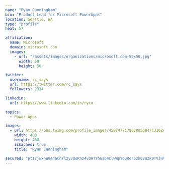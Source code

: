 ```yaml
---
name: "Ryan Cunningham"
bio: "Product Lead for Microsoft PowerApps"
location: Seattle, WA
type: "profile"
heat: 57

affiliation:
  name: Microsoft
  domain: microsoft.com
  images:
    - url: "/assets/images/organizations/microsoft.com-50x50.jpg"
      width: 50
      height: 50

twitter:
  username: rc_says
  url: https://twitter.com/rc_says
  followers: 2334

linkedin:
  url: https://www.linkedin.com/in/rycu

topics:
  - Power Apps

images:
  - url: https://pbs.twimg.com/profile_images/459747717862805504/CJIGZejd_400x400.png
    width: 400
    height: 400
    isCached: true
    title: "Ryan Cunningham"

secured: "ptI7jwxhW0ehaChYlzyvQoRnz4vQHTYhGsb4ClwWpYbuRor5zk6vWZk9TVJHVdg+QH2HhQBM2v3f9iIwDpChmfqSYIvoI0YfQq0U3TX7Gqmjw5oxhjWai3s4T9gd9ZD6ajxo/XU4TPP2XsvI6ODVxeMYTBl1hy0hlhWeOkwqdq5WM0coJHfh7sH1w4QhwotHsGTYwJDNforA6KPm+ne415ZgwzsRebCnpZEPqlb5SxikBGN0Fg3LHpIZ3gRO4ihBoLr09oyKnVEA8l84ZGJmKBwjElaDHPjmdKvonyXzHfLhhLtR8LMBEE8LMlu7sm/QsAbU+YRozq6v8tTavRoCl92JHVP/+EKGS2Kb5QINZmHQoyEvqPOi1c36PilGTTOlwOZrqBmKZCz/89wEXl38dO957nj+xEMJareNLcHXwiQ=;msRnD7NClQIgPmrXfyDNaQ=="
---
```


